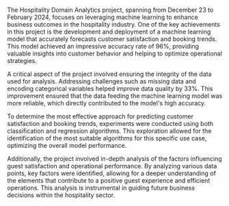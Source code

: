 The Hospitality Domain Analytics project, spanning from December 23 to February 2024, focuses on leveraging machine learning to enhance business outcomes in the hospitality industry. One of the key achievements in this project is the development and deployment of a machine learning model that accurately forecasts customer satisfaction and booking trends. This model achieved an impressive accuracy rate of 96%, providing valuable insights into customer behavior and helping to optimize operational strategies.

A critical aspect of the project involved ensuring the integrity of the data used for analysis. Addressing challenges such as missing data and encoding categorical variables helped improve data quality by 33%. This improvement ensured that the data feeding the machine learning model was more reliable, which directly contributed to the model's high accuracy.

To determine the most effective approach for predicting customer satisfaction and booking trends, experiments were conducted using both classification and regression algorithms. This exploration allowed for the identification of the most suitable algorithms for this specific use case, optimizing the overall model performance.

Additionally, the project involved in-depth analysis of the factors influencing guest satisfaction and operational performance. By analyzing various data points, key factors were identified, allowing for a deeper understanding of the elements that contribute to a positive guest experience and efficient operations. This analysis is instrumental in guiding future business decisions within the hospitality sector.
